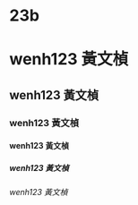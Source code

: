 # 23b 
# wenh123 黃文楨
## wenh123 黃文楨
### wenh123 黃文楨
#### wenh123 黃文楨
##### wenh123 黃文楨
###### wenh123 黃文楨

